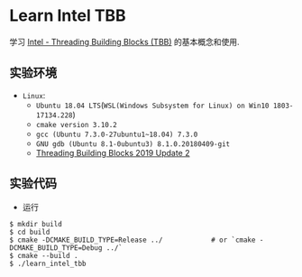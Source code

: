 # Learn Intel TBB
学习 [Intel - Threading Building Blocks (TBB)](https://software.intel.com/en-us/tbb-documentation) 的基本概念和使用.     

## 实验环境
- `Linux`:    
    - `Ubuntu 18.04 LTS`(`WSL(Windows Subsystem for Linux) on Win10 1803-17134.228`)    
    - `cmake version 3.10.2`    
    - `gcc (Ubuntu 7.3.0-27ubuntu1~18.04) 7.3.0`    
    - `GNU gdb (Ubuntu 8.1-0ubuntu3) 8.1.0.20180409-git`    
    - [Threading Building Blocks 2019 Update 2](https://github.com/01org/tbb/releases/tag/2019_U2)    

## 实验代码   
- 运行    
```
$ mkdir build
$ cd build
$ cmake -DCMAKE_BUILD_TYPE=Release ../            # or `cmake -DCMAKE_BUILD_TYPE=Debug ../`
$ cmake --build .
$ ./learn_intel_tbb
```